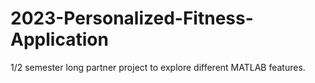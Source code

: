 # 2023-Personalized-Fitness-Application
1/2 semester long partner project to explore different MATLAB features. 
